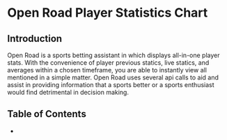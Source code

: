 # Open Road Player Statistics Chart

## Introduction

Open Road is a sports betting assistant in which displays all-in-one player stats. With the convenience of player previous statics, live statics, and averages within a chosen timeframe, you are able to instantly view all mentioned in a simple matter. Open Road uses several api calls to aid and assist in providing information that a sports better or a sports enthusiast would find detrimental in decision making.

## Table of Contents

-

## 